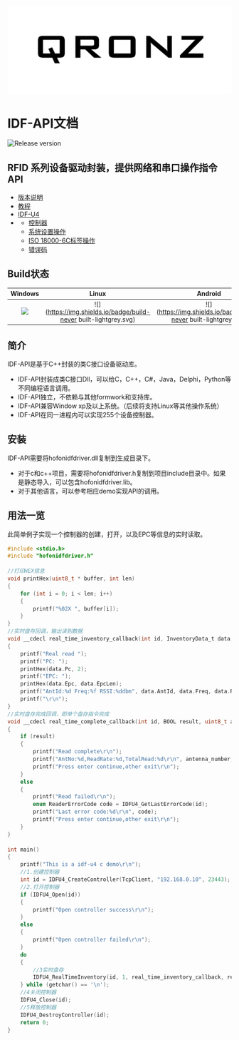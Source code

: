 ![](/assets/QRONZ-logo.png)

# IDF-API文档

![Release version](https://img.shields.io/badge/release-v1.0.0-blue.svg)

## RFID 系列设备驱动封装，提供网络和串口操作指令API

* [版本说明](/ban-ben-shuo-ming.md)
* [教程](/jiao-cheng.md)
* [IDF-U4](/idf-u4.md)
* * [控制器](/idf-u4/kong-zhi-qi-chuang-jian.md)
  * [系统设置操作](/idf-u4/can-shu-she-zhi.md)
  * [ISO 18000-6C标签操作](/idf-u4/iso-18000-6cbiao-qian-cao-zuo.md)
  * [错误码](/idf-u4/cuo-wu-ma.md)

## Build状态

| Windows | Linux | Android |
| :---: | :---: | :---: |
| ![](https://img.shields.io/badge/build-passing-brightgreen.svg) | ![](https://img.shields.io/badge/build-never built-lightgrey.svg) | ![](https://img.shields.io/badge/build-never built-lightgrey.svg) |

## 简介

IDF-API是基于C++封装的类C接口设备驱动库。

* IDF-API封装成类C接口Dll，可以给C，C++，C\#，Java，Delphi，Python等不同编程语言调用。
* IDF-API独立，不依赖与其他formwork和支持库。
* IDF-API兼容Window xp及以上系统。（后续将支持Linux等其他操作系统）
* IDF-API在同一进程内可以实现255个设备控制器。

## 安装

IDF-API需要将hofonidfdriver.dll复制到生成目录下。

* 对于c和c++项目，需要将hofonidfdriver.h复制到项目include目录中。如果是静态导入，可以包含hofonidfdriver.lib。
* 对于其他语言，可以参考相应demo实现API的调用。

## 用法一览

此简单例子实现一个控制器的创建，打开，以及EPC等信息的实时读取。

```c
#include <stdio.h>
#include "hofonidfdriver.h"

//打印HEX信息
void printHex(uint8_t * buffer, int len)
{
    for (int i = 0; i < len; i++)
    {
        printf("%02X ", buffer[i]);
    }
}
//实时盘存回调，输出读到数据
void __cdecl real_time_inventory_callback(int id, InventoryData_t data, void* arg)
{
    printf("Real read ");
    printf("PC: ");
    printHex(data.Pc, 2);
    printf("EPC: ");
    printHex(data.Epc, data.EpcLen);
    printf("AntId:%d Freq:%f RSSI:%ddbm", data.AntId, data.Freq, data.Rssi);
    printf("\r\n");
}
//实时盘存完成回调，即单个盘存指令完成
void __cdecl real_time_complete_callback(int id, BOOL result, uint8_t antenna_number, uint16_t read_rate, int total_read, void* arg)
{
    if (result)
    {
        printf("Read complete\r\n");
        printf("AntNo:%d,ReadRate:%d,TotalRead:%d\r\n", antenna_number, read_rate, total_read);
        printf("Press enter continue,other exit\r\n");
    }
    else
    {
        printf("Read failed\r\n");
        enum ReaderErrorCode code = IDFU4_GetLastErrorCode(id);
        printf("Last error code:%d\r\n", code);
        printf("Press enter continue,other exit\r\n");
    }
}

int main()
{
    printf("This is a idf-u4 c demo\r\n");
    //1.创建控制器
    int id = IDFU4_CreateController(TcpClient, "192.168.0.10", 23443);
    //2.打开控制器
    if (IDFU4_Open(id))
    {
        printf("Open controller success\r\n");
    }
    else
    {
        printf("Open controller failed\r\n");
    }
    do 
    {
        //3实时盘存
        IDFU4_RealTimeInventory(id, 1, real_time_inventory_callback, real_time_complete_callback, NULL);
    } while (getchar() == '\n');
    //4关闭控制器
    IDFU4_Close(id);
    //5释放控制器
    IDFU4_DestroyController(id);
    return 0;
}
```



